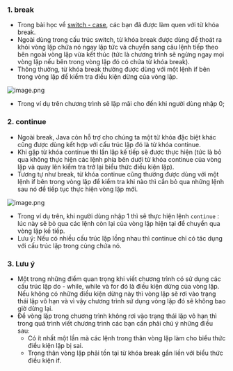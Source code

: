 ### 1. break
* Trong bài học về [switch - case](https://viblo.asia/p/cau-truc-dieu-khien-if-else-switch-case-trong-java-aWj53moeZ6m), các bạn đã được làm quen với từ khóa break.
* Ngoài dùng trong cấu trúc switch, từ khóa break được dùng để thoát ra khỏi vòng lặp chứa nó ngay lập tức và chuyển sang câu lệnh tiếp theo bên ngoài vòng lặp vừa kết thúc (tức là chương trình sẽ ngừng ngay mọi vòng lặp nếu bên trong vòng lặp đó có chứa từ khóa break).
* Thông thường, từ khóa break thường được dùng với một lệnh if bên trong vòng lặp để kiểm tra điều kiện dừng của vòng lặp.

![image.png](https://images.viblo.asia/839c4aaf-70ee-4b27-8efc-893434f09787.png)

* Trong ví dụ trên chương trình sẽ lặp mãi cho đến khi người dùng nhập 0;

### 2. continue
* Ngoài break, Java còn hỗ trợ cho chúng ta một từ khóa đặc biệt khác cũng được dùng kết hợp với cấu trúc lặp đó là từ khóa continue.
* Khi gặp từ khóa continue thì lần lặp kế tiếp sẽ được thực hiện (tức là bỏ qua không thực hiện các lệnh phía bên dưới từ khóa continue của vòng lặp và quay lên kiểm tra trở lại biểu thức điều kiện lặp).
* Tương tự như break, từ khóa continue cũng thường được dùng với một lệnh if bên trong vòng lặp để kiểm tra khi nào thì cần bỏ qua những lệnh sau nó để tiếp tục thực hiện vòng lặp mới.

![image.png](https://images.viblo.asia/ab379652-7d43-41a4-b371-ff749c313fd6.png)

* Trong ví dụ trên, khi người dùng nhập 1 thì sẽ thực hiện lệnh `continue` : lúc này sẽ bỏ qua các lệnh còn lại của vòng lặp hiện tại để chuyển qua vòng lặp kế tiếp.
* Lưu ý: Nếu có nhiều cấu trúc lặp lồng nhau thì continue chỉ có tác dụng với cấu trúc lặp trong cùng chứa nó.

### 3. Lưu ý
* Một trong những điểm quan trọng khi viết chương trình có sử dụng các cấu trúc lặp do - while, while và for đó là điều kiện dừng của vòng lặp. Nếu không có những điều kiện dừng này thì vòng lặp sẽ rơi vào trạng thái lặp vô hạn và vì vậy chương trình sử dụng vòng lặp đó sẽ không bao giờ dừng lại.
* Để vòng lặp trong chương trình không rơi vào trạng thái lặp vô hạn thì trong quá trình viết chương trình các bạn cần phải chú ý những điều sau:
    * Có ít nhất một lần mà các lệnh trong thân vòng lặp làm cho biểu thức điều kiện lặp bị sai.
    * Trong thân vòng lặp phải tồn tại từ khóa break gắn liền với biểu thức điều kiện if.